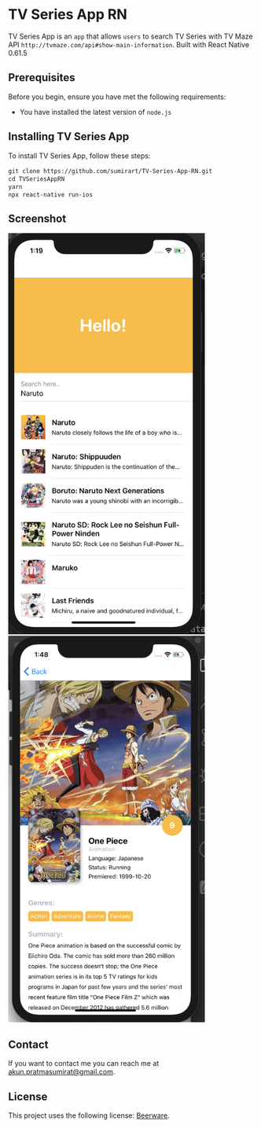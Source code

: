 # TV Series App RN

<!--- These are examples. See https://shields.io for others or to customize this set of shields. You might want to include dependencies, project status and licence info here --->

TV Series App is an `app` that allows `users` to search TV Series with TV Maze API `http://tvmaze.com/api#show-main-information`. Built with React Native 0.61.5

## Prerequisites

Before you begin, ensure you have met the following requirements:
<!--- These are just example requirements. Add, duplicate or remove as required --->
* You have installed the latest version of `node.js`

## Installing TV Series App

To install TV Series App, follow these steps:
```
git clone https://github.com/sumirart/TV-Series-App-RN.git
cd TVSeriesAppRN
yarn
npx react-native run-ios
```
## Screenshot
<img src="/screenshots/main.png" width="400">
<img src="/screenshots/detail.png" width="400">

## Contact

If you want to contact me you can reach me at <akun.pratmasumirat@gmail.com>.

## License
<!--- If you're not sure which open license to use see https://choosealicense.com/--->

This project uses the following license: [Beerware](https://en.wikipedia.org/wiki/Beerware).
